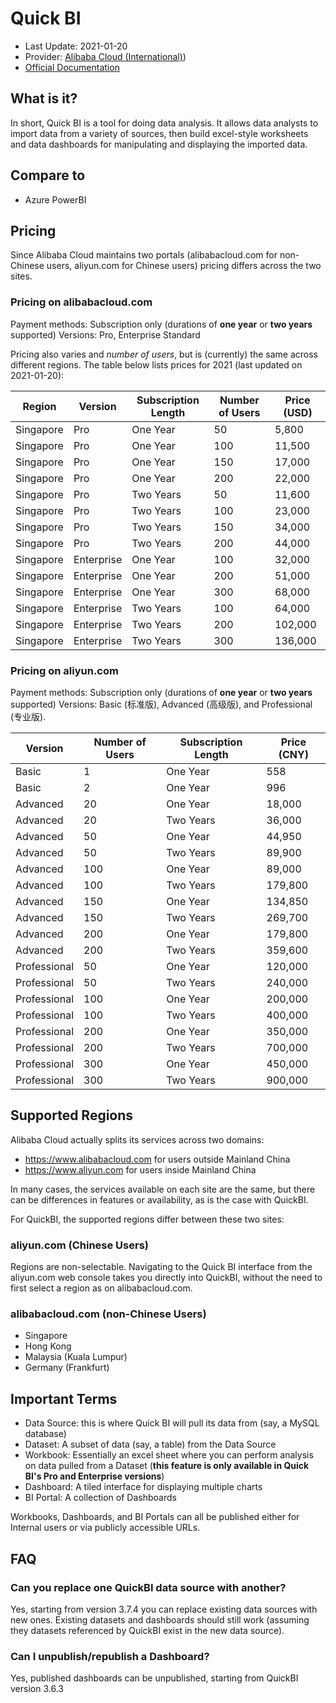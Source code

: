 # Quick BI

- Last Update: 2021-01-20
- Provider: [Alibaba Cloud (International)](https://www.alibabacloud.com))
- [Official Documentation](https://www.alibabacloud.com/help/product/30343.htm)

## What is it?

In short, Quick BI is a tool for doing data analysis. It allows data analysts to import data from a variety of sources, then build excel-style worksheets and data dashboards for manipulating and displaying the imported data. 

## Compare to

- Azure PowerBI

## Pricing

Since Alibaba Cloud maintains two portals (alibabacloud.com for non-Chinese users, aliyun.com for Chinese users) pricing differs across the two sites.

### Pricing on alibabacloud.com

Payment methods: Subscription only (durations of **one year** or **two years** supported)
Versions: Pro, Enterprise Standard

Pricing also varies and *number of users*, but is (currently) the same across different regions. The table below lists prices for 2021 (last updated on 2021-01-20):

| Region        | Version      | Subscription Length | Number of Users | Price (USD) |
| ------------- | ------------ | ------------------- | --------------- | ----------- |
| Singapore     | Pro          | One Year            | 50              | 5,800       |
| Singapore     | Pro          | One Year            | 100             | 11,500      | 
| Singapore     | Pro          | One Year            | 150             | 17,000      |
| Singapore     | Pro          | One Year            | 200             | 22,000      |
| Singapore     | Pro          | Two Years           | 50              | 11,600      |
| Singapore     | Pro          | Two Years           | 100             | 23,000      | 
| Singapore     | Pro          | Two Years           | 150             | 34,000      |
| Singapore     | Pro          | Two Years           | 200             | 44,000      |
| Singapore     | Enterprise   | One Year            | 100             | 32,000      |
| Singapore     | Enterprise   | One Year            | 200             | 51,000      | 
| Singapore     | Enterprise   | One Year            | 300             | 68,000      |
| Singapore     | Enterprise   | Two Years           | 100             | 64,000      |
| Singapore     | Enterprise   | Two Years           | 200             | 102,000     | 
| Singapore     | Enterprise   | Two Years           | 300             | 136,000     |

### Pricing on aliyun.com

Payment methods: Subscription only (durations of **one year** or **two years** supported)
Versions: Basic (标准版), Advanced (高级版), and Professional (专业版).

| Version      | Number of Users | Subscription Length   | Price (CNY) |
| ------------ | --------------- | --------------------- | ----------- |
| Basic        | 1               | One Year              | 558         |
| Basic        | 2               | One Year              | 996         |
| Advanced     | 20              | One Year              | 18,000      |
| Advanced     | 20              | Two Years             | 36,000      |
| Advanced     | 50              | One Year              | 44,950      |
| Advanced     | 50              | Two Years             | 89,900      |
| Advanced     | 100             | One Year              | 89,000      |
| Advanced     | 100             | Two Years             | 179,800     |
| Advanced     | 150             | One Year              | 134,850     |
| Advanced     | 150             | Two Years             | 269,700     |
| Advanced     | 200             | One Year              | 179,800     |
| Advanced     | 200             | Two Years             | 359,600     |
| Professional | 50             | One Year               | 120,000     |
| Professional | 50             | Two Years              | 240,000     |
| Professional | 100            | One Year               | 200,000     |
| Professional | 100            | Two Years              | 400,000     |
| Professional | 200            | One Year               | 350,000     |
| Professional | 200            | Two Years              | 700,000     |
| Professional | 300            | One Year               | 450,000     |
| Professional | 300            | Two Years              | 900,000     |

## Supported Regions

Alibaba Cloud actually splits its services across two domains:

- https://www.alibabacloud.com for users outside Mainland China
- https://www.aliyun.com for users inside Mainland China

In many cases, the services available on each site are the same, but there can be differences in features or availability, as is the case with QuickBI. 

For QuickBI, the supported regions differ between these two sites:

### aliyun.com (Chinese Users)

Regions are non-selectable. Navigating to the Quick BI interface from the aliyun.com web console takes you directly into QuickBI, without the need to first select a region as on alibabacloud.com. 

### alibabacloud.com (non-Chinese Users)

- Singapore
- Hong Kong
- Malaysia (Kuala Lumpur)
- Germany (Frankfurt)

## Important Terms

- Data Source: this is where Quick BI will pull its data from (say, a MySQL database)
- Dataset: A subset of data (say, a table) from the Data Source
- Workbook: Essentially an excel sheet where you can perform analysis on data pulled from a Dataset (**this feature is only available in Quick BI's Pro and Enterprise versions**)
- Dashboard: A tiled interface for displaying multiple charts
- BI Portal: A collection of Dashboards

Workbooks, Dashboards, and BI Portals can all be published either for Internal users or via publicly accessible URLs. 

## FAQ 

### Can you replace one QuickBI data source with another?

Yes, starting from version 3.7.4 you can replace existing data sources with new ones. Existing datasets and dashboards should still work (assuming they datasets referenced by QuickBI exist in the new data source).

### Can I unpublish/republish a Dashboard?

Yes, published dashboards can be unpublished, starting from QuickBI version 3.6.3

### 